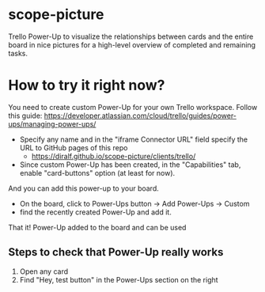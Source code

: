 # scope-picture
Trello Power-Up to visualize the relationships between cards and the entire board in nice pictures for a high-level overview of completed and remaining tasks.

# How to try it right now?
You need to create custom Power-Up for your own Trello workspace. 
Follow this guide: 
https://developer.atlassian.com/cloud/trello/guides/power-ups/managing-power-ups/
- Specify any name and in the "iframe Connector URL" field specify the URL to GitHub pages of this repo 
  - https://diralf.github.io/scope-picture/clients/trello/
- Since custom Power-Up has been created, in the "Capabilities" tab, enable "card-buttons" option (at least for now).

And you can add this power-up to your board.
- On the board, click to Power-Ups button -> Add Power-Ups -> Custom
- find the recently created Power-Up and add it. 

That it! Power-Up added to the board and can be used

## Steps to check that Power-Up really works
1. Open any card
2. Find "Hey, test button" in the Power-Ups section on the right

